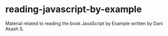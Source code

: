 # reading-javascript-by-example
Material related to reading the book JavaScript by Example written by Dani Akash S.
